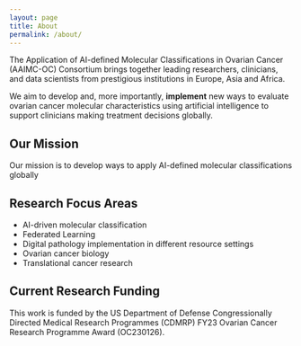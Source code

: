 ```yaml
---
layout: page
title: About
permalink: /about/
---
```


The Application of AI-defined Molecular Classifications in Ovarian Cancer (AAIMC-OC) Consortium brings together leading researchers, clinicians, and data scientists from prestigious institutions in Europe, Asia and Africa.

We aim to develop and, more importantly, **implement** new ways to evaluate ovarian cancer molecular characteristics using artificial intelligence to support clinicians making treatment decisions globally.

## Our Mission

Our mission is to develop ways to apply AI-defined molecular classifications globally

## Research Focus Areas

- AI-driven molecular classification
- Federated Learning 
- Digital pathology implementation in different resource settings
- Ovarian cancer biology
- Translational cancer research

## Current Research Funding

This work is funded by the US Department of Defense Congressionally Directed Medical Research Programmes (CDMRP) FY23 Ovarian Cancer Research Programme Award (OC230126).
